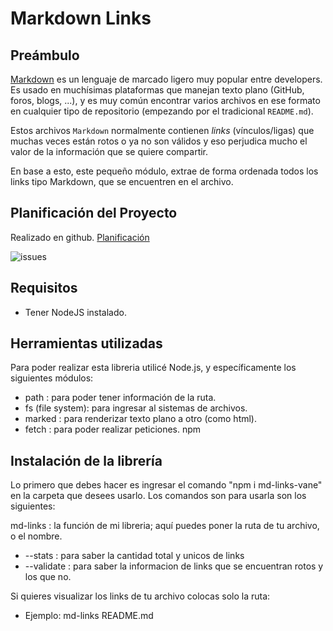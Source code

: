 
# Markdown Links

## Preámbulo

[Markdown](https://es.wikipedia.org/wiki/Markdown) es un lenguaje de marcado
ligero muy popular entre developers. Es usado en muchísimas plataformas que
manejan texto plano (GitHub, foros, blogs, ...), y es muy común
encontrar varios archivos en ese formato en cualquier tipo de repositorio
(empezando por el tradicional `README.md`).

Estos archivos `Markdown` normalmente contienen _links_ (vínculos/ligas) que
muchas veces están rotos o ya no son válidos y eso perjudica mucho el valor de
la información que se quiere compartir.

En base a esto, este pequeño módulo, extrae de forma ordenada todos los links tipo Markdown, que se encuentren en el archivo.

## Planificación del Proyecto

Realizado en github.
[Planificación](https://github.com/vnssmorales/SCL008-md-links/projects/1)

![issues](issues.png "Imagen Planificación")



## Requisitos

* Tener NodeJS instalado.

## Herramientas utilizadas

Para poder realizar esta libreria utilicé Node.js, y específicamente los siguientes módulos:
* path : para poder tener información de la ruta.
* fs (file system): para ingresar al sistemas de archivos.
* marked : para renderizar texto plano a otro (como html).
* fetch : para poder realizar peticiones. npm

## Instalación de la librería

Lo primero que debes hacer es ingresar el comando "npm i md-links-vane" en la carpeta que desees usarlo.
Los comandos son para usarla son los siguientes:

md-links : la función de mi libreria; aquí puedes poner la ruta de tu archivo, o el nombre.

* --stats : para saber la cantidad total y unicos de links 
* --validate : para saber la informacion de links que se encuentran rotos y los que no.

Si quieres visualizar los links de tu archivo colocas solo la ruta:

* Ejemplo: md-links README.md